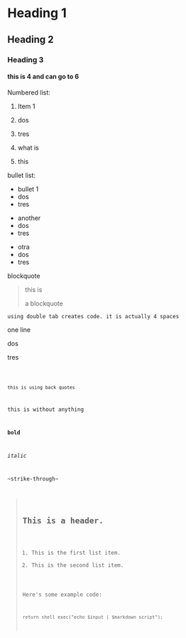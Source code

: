 # Heading 1
## Heading 2
### Heading 3
#### this is 4 and can go to 6

Numbered list:
1. Item 1
2. dos
3. tres

2. what is
1. this

bullet list:
* bullet 1
* dos
* tres

- another
- dos
- tres

+ otra
+ dos
+ tres

blockquote
> this is
> 
> a
> blockquote

    using double tab creates code. it is actually 4 spaces


one line

dos

tres

<code echo touch ls pwd>


`this is using back quotes`

this is without anything

**bold**

*italic*

~strike-through~

> ## This is a header.
> 
> 1.   This is the first list item.
> 2.   This is the second list item.
> 
> Here's some example code:
> 
>     return shell_exec("echo $input | $markdown_script");


